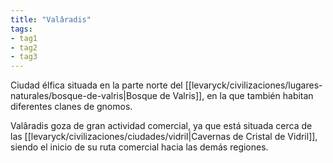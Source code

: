```yaml
---
title: "Valâradis"
tags: 
- tag1
- tag2
- tag3
---
```


Ciudad élfica situada en la parte norte del [[levaryck/civilizaciones/lugares-naturales/bosque-de-valris|Bosque de Valris]], en la que también habitan diferentes clanes de gnomos.

Valâradis goza de gran actividad comercial, ya que está situada cerca de las [[levaryck/civilizaciones/ciudades/vidril|Cavernas de Cristal de Vidril]], siendo el inicio de su ruta comercial hacia las demás regiones. 